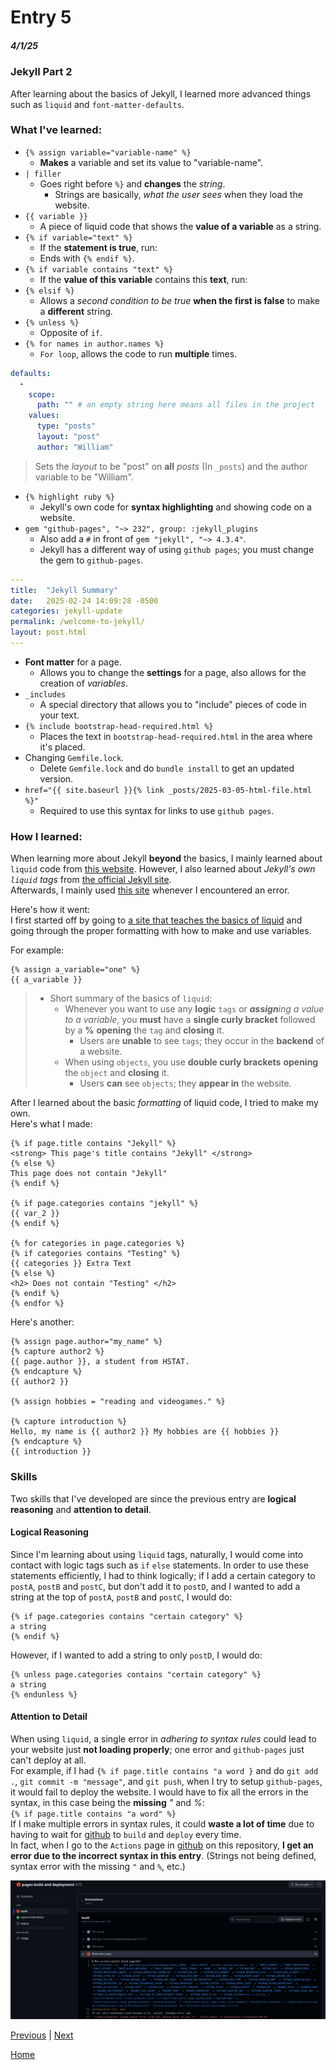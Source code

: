 # Entry 5
##### 4/1/25

### Jekyll Part 2  
After learning about the basics of Jekyll, I learned more advanced things such as `liquid` and `font-matter-defaults`.
### What I've learned:  
* `{% assign variable="variable-name" %}`
  * **Makes** a variable and set its value to "variable-name".
* `| filler`
  * Goes right before `%}` and **changes** the _string_.
    * Strings are basically, _what the user sees_ when they load the website.
* `{{ variable }}`
  * A piece of liquid code that shows the **value of a variable** as a string.
* `{% if variable="text" %}`
  * If the **statement is true**, run:
   * Ends with `{% endif %}`.
* `{% if variable contains "text" %}`
  * If the **value of this variable** contains this **text**, run:
* `{% elsif %}`
  * Allows a _second condition to be true_ **when the first is false** to make a **different** string.
* `{% unless %}`
  * Opposite of `if`.
* `{% for names in author.names %}`
  * `For loop`, allows the code to run **multiple** times.
``` yaml
defaults:
  -
    scope:
      path: "" # an empty string here means all files in the project
    values:
      type: "posts"
      layout: "post"
      author: "William"
```
> Sets the _layout_ to be "post" on **all** _posts_ (In `_posts`) and the author variable to be "William".
* `{% highlight ruby %}`
  * Jekyll's own code for **syntax highlighting** and showing code on a website.
* `gem "github-pages", "~> 232", group: :jekyll_plugins`
  * Also add a `#` in front of `gem "jekyll", "~> 4.3.4"`.
   * Jekyll has a different way of using `github pages`; you must change the gem to `github-pages`.
``` yaml
---
title:  "Jekyll Summary"
date:   2025-02-24 14:09:28 -0500
categories: jekyll-update
permalink: /welcome-to-jekyll/
layout: post.html
---
```
* **Font matter** for a page.
  * Allows you to change the **settings** for a page, also allows for the creation of _variables_.
* `_includes`
  * A special directory that allows you to "include" pieces of code in your text.
 * `{% include bootstrap-head-required.html %}`
   * Places the text in `bootstrap-head-required.html` in the area where it's placed.
* Changing `Gemfile.lock`.
  * Delete `Gemfile.lock` and do `bundle install` to get an updated version.
* `href="{{ site.baseurl }}{% link _posts/2025-03-05-html-file.html %}"`
  * Required to use this syntax for links to use `github pages`.
### How I learned:
When learning more about Jekyll **beyond** the basics, I mainly learned about `liquid` code from [this website](https://shopify.github.io/liquid/basics/introduction/). However, I also learned about _Jekyll's own `liquid` tags_ from [the official Jekyll site](https://jekyllrb.com/).  
Afterwards, I mainly used [this site](https://talk.jekyllrb.com/) whenever I encountered an error.  

Here's how it went:  
I first started off by going to [a site that teaches the basics of liquid](https://shopify.github.io/liquid/basics/introduction/) and going through the proper formatting with how to make and use variables.  

For example:  
``` liquid
{% assign a_variable="one" %}
{{ a_variable }}
```
> * Short summary of the basics of `liquid`:
>   * Whenever you want to use any **logic** `tags` or _**assign**ing a value to a variable_, you **must** have a **single curly bracket** followed by a **%** **opening** the `tag` and **closing** it.
>     * Users are **unable** to see ``tags``; they occur in the **backend** of a website.
>   * When using `objects`, you use **double curly brackets** **opening** the `object` and **closing** it.
>     * Users **can** see `objects`; they **appear in** the website.

After I learned about the basic _formatting_ of liquid code, I tried to make my own.  
Here's what I made:  
``` liquid
{% if page.title contains "Jekyll" %}
<strong> This page's title contains "Jekyll" </strong>
{% else %}
This page does not contain "Jekyll"
{% endif %}

{% if page.categories contains "jekyll" %}
{{ var_2 }}
{% endif %}

{% for categories in page.categories %}
{% if categories contains "Testing" %}
{{ categories }} Extra Text
{% else %}
<h2> Does not contain "Testing" </h2>
{% endif %}
{% endfor %}
```
Here's another:  
``` liquid
{% assign page.author="my_name" %}
{% capture author2 %}
{{ page.author }}, a student from HSTAT.
{% endcapture %}
{{ author2 }}

{% assign hobbies = "reading and videogames." %}

{% capture introduction %}
Hello, my name is {{ author2 }} My hobbies are {{ hobbies }}
{% endcapture %}
{{ introduction }}
```
### Skills
Two skills that I've developed are since the previous entry are **logical reasoning** and **attention to detail**.  
#### Logical Reasoning
Since I'm learning about using `liquid` tags, naturally, I would come into contact with logic tags such as `if` `else` statements. In order to use these statements efficiently, I had to think logically; if I add a certain category to `postA`, `postB` and `postC`, but don't add it to `postD`, and I wanted to add a string at the top of `postA`, `postB` and `postC`, I would do:  
``` liquid
{% if page.categories contains "certain category" %}
a string
{% endif %}
```
However, if I wanted to add a string to only `postD`, I would do:  
``` liquid
{% unless page.categories contains "certain category" %}
a string
{% endunless %}
```
#### Attention to Detail
When using `liquid`, a single error in _adhering to syntax rules_ could lead to your website just **not loading properly**; one error and `github-pages` just can't deploy at all.  
For example, if I had `{% if page.title contains "a word }` and do `git add .`, `git commit -m "message"`, and `git push`, when I try to setup `github-pages`, it would fail to deploy the website. I would have to fix all the errors in the syntax, in this case being the **missing** _"_ and _%_:  
`{% if page.title contains "a word" %}`  
If I make multiple errors in syntax rules, it could **waste a lot of time** due to having to wait for [github](https://github.com/) to `build` and `deploy` every time.  
In fact, when I go to the `Actions` page in [github](https://github.com/) on this repository, **I get an error due to the incorrect syntax in this entry**. (Strings not being defined, syntax error with the missing `"` and `%`, etc.)  

![Liquid: Incorrect Syntax](../images/liquid-error.png)

[Previous](entry04.md) | [Next](entry06.md)

[Home](../README.md)


